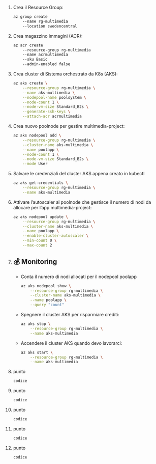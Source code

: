 
1. Crea il Resource Group:
    ```bash
    az group create 
        --name rg-multimedia 
        --location swedencentral
    ```

2. Crea magazzino immagini (ACR):
    ```bash
    az acr create 
        --resource-group rg-multimedia 
        --name acrmultimedia 
        --sku Basic 
        --admin-enabled false
    ```

3. Crea cluster di Sistema orchestrato da K8s (AKS):
    ```bash
    az aks create \
        --resource-group rg-multimedia \
        --name aks-multimedia \
        --nodepool-name poolsystem \
        --node-count 1 \
        --node-vm-size Standard_B2s \
        --generate-ssh-keys \
        --attach-acr acrmultimedia
    ```

4. Crea nuovo poolnode per gestire multimedia-project:
    ```bash
    az aks nodepool add \
        --resource-group rg-multimedia \
        --cluster-name aks-multimedia \
        --name poolapp \
        --node-count 1 \
        --node-vm-size Standard_B2s \
        --mode User
    ```

5. Salvare le credenziali del cluster AKS appena creato in kubectl
    ```bash
    az aks get-credentials \
        --resource-group rg-multimedia \
        --name aks-multimedia
    ```

6. Attivare l’autoscaler al poolnode che gestisce il numero di nodi da allocare per l’app multimedia-project:
    ```bash
    az aks nodepool update \
        --resource-group rg-multimedia \
        --cluster-name aks-multimedia \
        --name poolapp \
        --enable-cluster-autoscaler \
        --min-count 0 \
        --max-count 2
    ```

7. ## 💰 Monitoring

    * Conta il numero di nodi allocati per il nodepool poolapp
        ```bash
        az aks nodepool show \
            --resource-group rg-multimedia \
            --cluster-name aks-multimedia \
            --name poolapp \
            --query "count"
        ```

    * Spegnere il cluster AKS per risparmiare crediti:
        ```bash
        az aks stop \
            --resource-group rg-multimedia \
            --name aks-multimedia
        ```

    * Accendere il cluster AKS quando devo lavorarci:
        ```bash
        az aks start \
            --resource-group rg-multimedia \
            --name aks-multimedia
        ```

8. punto
    ```bash
    codice
    ```

9. punto
    ```bash
    codice
    ```

10. punto
    ```bash
    codice
    ```

11. punto
    ```bash
    codice
    ```

12. punto
    ```bash
    codice
    ```
